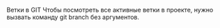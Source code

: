Ветки в GIT
Чтобы посмотреть все активные ветки в проекте, нужно вызвать команду git branch без аргументов.

